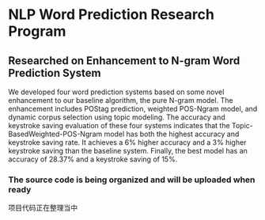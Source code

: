 # NLP Word Prediction Research Program
## Researched on Enhancement to N-gram Word Prediction System
We developed four word prediction systems based on some novel enhancement to our baseline algorithm, the pure N-gram model. The enhancement includes POStag prediction, weighted POS-Ngram model, and dynamic corpus selection using topic modeling. The accuracy and keystroke saving evaluation of these four systems indicates that the Topic-BasedWeighted-POS-Ngram model has both the highest accuracy and keystroke saving rate. It achieves a 6% higher accuracy and a 3% higher keystroke saving than the baseline system. Finally, the best model has an accuracy of 28.37% and a keystroke saving of 15%.

### The source code is being organized and will be uploaded when ready
项目代码正在整理当中
